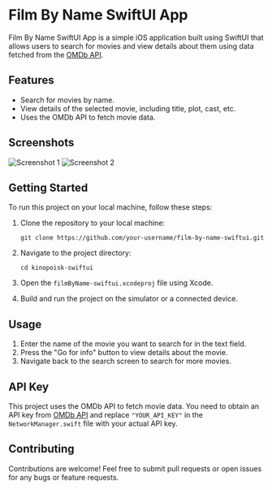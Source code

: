 # Film By Name SwiftUI App
Film By Name SwiftUI App is a simple iOS application built using SwiftUI that allows users to search for movies and view details about them using data fetched from the [OMDb API](http://www.omdbapi.com/).

## Features

- Search for movies by name.
- View details of the selected movie, including title, plot, cast, etc.
- Uses the OMDb API to fetch movie data.

## Screenshots

![Screenshot 1](filmByName-swiftui/Screenshots/Simulator%20Screenshot1.png)
![Screenshot 2](filmByName-swiftui/Screenshots/Simulator%20Screenshot2.png)


## Getting Started

To run this project on your local machine, follow these steps:

1. Clone the repository to your local machine:

    ```
    git clone https://github.com/your-username/film-by-name-swiftui.git
    ```

2. Navigate to the project directory:

    ```
    cd kinopoisk-swiftui
    ```

3. Open the `filmByName-swiftui.xcodeproj` file using Xcode.

4. Build and run the project on the simulator or a connected device.

## Usage

1. Enter the name of the movie you want to search for in the text field.
2. Press the "Go for info" button to view details about the movie.
3. Navigate back to the search screen to search for more movies.

## API Key

This project uses the OMDb API to fetch movie data. You need to obtain an API key from [OMDb API](http://www.omdbapi.com/apikey.aspx) and replace `"YOUR_API_KEY"` in the `NetworkManager.swift` file with your actual API key.

## Contributing

Contributions are welcome! Feel free to submit pull requests or open issues for any bugs or feature requests.
